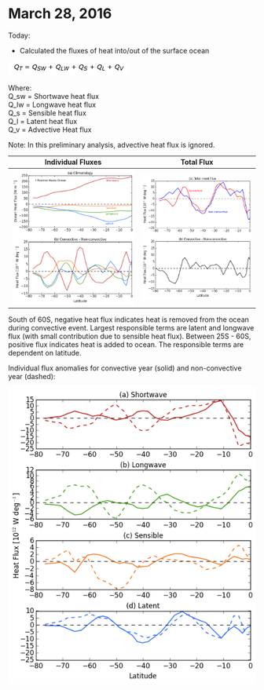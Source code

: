 # March 28, 2016

Today:
* Calculated the fluxes of heat into/out of the surface ocean

![](files/equn.png)

Where:   
Q_sw = Shortwave heat flux  
Q_lw = Longwave heat flux  
Q_s = Sensible heat flux  
Q_l = Latent heat flux   
Q_v = Advective Heat flux  

Note: In this preliminary analysis, advective heat flux is ignored. 

Individual Fluxes                | Total Flux
:-------------------------:|:-------------------------:
![](files/ocn_heat_fluxes.png)  |  ![](files/ocn_heat_fluxes_total.png)

South of 60S, negative heat flux indicates heat is removed from the ocean during convective event. Largest responsible terms are latent and longwave flux (with small contribution due to sensible heat flux). Between 25S - 60S, positive flux indicates heat is added to ocean. The responsible terms are dependent on latitude. 


Individual flux anomalies for convective year (solid) and non-convective year (dashed):

![](files/ocn_heat_fluxes_individual.png)
